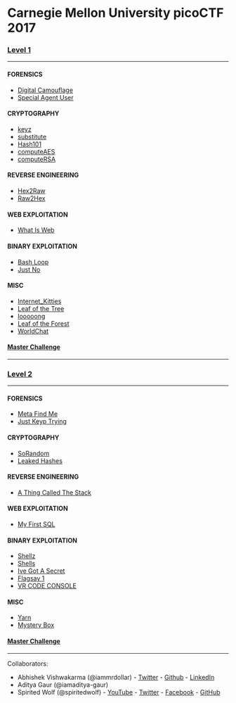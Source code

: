 # Carnegie Mellon University picoCTF 2017


### [Level 1](./Level%201/)

___

#### FORENSICS

- [Digital Camouflage](./Level%201/FORENSICS/Digital_Camouflage.md)
- [Special Agent User](./Level%201/FORENSICS/Special_Agent_User.md)


#### CRYPTOGRAPHY

 - [keyz](./Level%201/CRYPTOGRAPHY/keyz.md)
 - [substitute](./Level%201/CRYPTOGRAPHY/substitute.md)
 - [Hash101](./Level%201/CRYPTOGRAPHY/Hash101.md)
 - [computeAES](./Level%201/CRYPTOGRAPHY/computeAES.md)
 - [computeRSA](./Level%201/CRYPTOGRAPHY/computeRSA.md)


#### REVERSE ENGINEERING

  - [Hex2Raw](./Level%201/REVERSE_ENGINEERING/hex2raw.md)
  - [Raw2Hex](./Level%201/REVERSE_ENGINEERING/raw2hex.md)


#### WEB EXPLOITATION

  - [What Is Web](./Level%201/WEB_EXPLOITATION/what_is_web.md)


#### BINARY EXPLOITATION

 - [Bash Loop](./BINARY_EXPLOITATION/bash_loop.md)
 - [Just No](./BINARY_EXPLOITATION/just_no.md)


#### MISC

  - [Internet_Kitties](./Level%201/MISC/internet_kitties.md)
  - [Leaf of the Tree](./Level%201/MISC/Leaf_of_the_Tree.md)
  - [looooong](./Level%201/MISC/looooong.md)
  - [Leaf of the Forest](./Level%201/MISC/Leaf_of_the_Forest.md)
  - [WorldChat](./Level%201/MISC/WorldChat.md)

#### [Master Challenge](./Level%201/MASTER_CHALLENGE/LazyDev.md)


___

### [Level 2](./Level%202/)

___

#### FORENSICS

- [Meta Find Me](./Level%202/Forensics/Meta%20Find%20Me.md)
- [Just Keyp Trying](./Level%202/Forensics/Just%20Keyp%20Trying.md)


#### CRYPTOGRAPHY

 - [SoRandom](./Level%202/CRYPTOGRAPHY/SoRandom.md)
 - [Leaked Hashes](./Level%202/CRYPTOGRAPHY/LeakedHashes.md)


#### REVERSE ENGINEERING

 - [A Thing Called The Stack](./Level%202/Reverse%20Enginnering/A_Thing_Called_The_Stack.md)


#### WEB EXPLOITATION

 - [My First SQL](./Level%202/WEB_EXPLOITATION/My_first_SQL.md)

#### BINARY EXPLOITATION

 - [Shellz](./Level%202/BINARY%20EXPLOITATION/shellz.md)
 - [Shells](./Level%202/BINARY%20EXPLOITATION/shells.md)
 - [Ive Got A Secret](./Level%202/BINARY%20EXPLOITATION/I_have_got_a_secret.md)
 - [Flagsay 1](./Level%202/BINARY%20EXPLOITATION/flagsay-1.md)
 - [VR CODE CONSOLE](./Level%202/BINARY%20EXPLOITATION/Vr-Gear-Console.md)

#### MISC

 - [Yarn](./Level%202/MISC/Yarn.md)
 - [Mystery Box](./Level%202/MISC/Mystery_Box.md)
 
#### [Master Challenge](.Level%202/Master/readme.md)


___

Collaborators:
 
 - Abhishek Vishwakarma (@iammrdollar) - [Twitter](https://twitter.com/iammrdollar) - [Github](https://github.com/iammrdollar) - [LinkedIn](https://www.linkedin.com/in/iammrdollar)
 - Aditya Gaur (@iamaditya-gaur)
 - Spirited Wolf (@spiritedwolf) - [YouTube](https://www.youtube.com/c/Pentestingwithspirit) - [Twitter](https://twitter.com/Pwsecspirit) - [Facebook](https://www.facebook.com/pentestingwithspirit/) - [GitHub](github.com/spiritedwolf)
